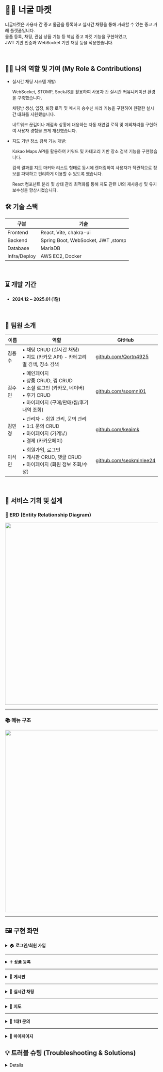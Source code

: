 # 🧑‍💻 너굴 마켓 

너굴마켓은 사용자 간 중고 물품을 등록하고 실시간 채팅을 통해 거래할 수 있는 중고 거래 플랫폼입니다.  
물품 등록, 채팅, 관심 상품 기능 등 핵심 중고 마켓 기능을 구현하였고,  
JWT 기반 인증과 WebSocket 기반 채팅 등을 적용했습니다.

<br/>

## 🙋‍♂️ 나의 역할 및 기여 (My Role & Contributions)

 <ul>
<li>실시간 채팅 시스템 개발:

WebSocket, STOMP, SockJS를 활용하여 사용자 간 실시간 커뮤니케이션 환경을 구축했습니다.

채팅방 생성, 입장, 퇴장 로직 및 메시지 송수신 처리 기능을 구현하여 원활한 실시간 대화를 지원했습니다.

네트워크 끊김이나 재접속 상황에 대응하는 자동 재연결 로직 및 예외처리를 구현하여 사용자 경험을 크게 개선했습니다. </li>

<li>지도 기반 장소 검색 기능 개발:

Kakao Maps API를 활용하여 키워드 및 카테고리 기반 장소 검색 기능을 구현했습니다.

검색 결과를 지도 마커와 리스트 형태로 동시에 렌더링하여 사용자가 직관적으로 정보를 파악하고 편리하게 이용할 수 있도록 했습니다.

React 컴포넌트 분리 및 상태 관리 최적화를 통해 지도 관련 UI의 재사용성 및 유지보수성을 향상시켰습니다.</li>
</ul>

## 🛠 기술 스택

| 구분         | 기술 |
|--------------|------|
| Frontend     | React, Vite, chakra-ui |
| Backend      | Spring Boot, WebSocket, JWT ,stomp |
| Database     | MariaDB |
| Infra/Deploy | AWS EC2, Docker|

<br/>

## ⌛ 개발 기간

- **2024.12 ~ 2025.01 (1달)**

<br/>

## 👥 팀원 소개

| 이름   | 역할 | GitHub |
|--------|------|--------|
| 김용수 | • 채팅 CRUD (실시간 채팅)<br>• 지도 (카카오 API) - 카테고리별 검색, 장소 검색 | [github.com/Qortn4925](https://github.com/Qortn4925) |
| 김수민 | • 메인페이지<br>• 상품 CRUD, 찜 CRUD<br>• 소셜 로그인 (카카오, 네이버)<br>• 후기 CRUD<br>• 마이페이지 (구매/판매/찜/후기 내역 조회) | [github.com/soomni01](https://github.com/soomni01) |
| 김민경 | • 관리자 - 회원 관리, 문의 관리<br>• 1:1 문의 CRUD<br>• 마이페이지 (가계부)<br>• 결제 (카카오페이) | [github.com/keaimk](https://github.com/keaimk) |
| 이석민 | • 회원가입, 로그인<br>• 게시판 CRUD, 댓글 CRUD<br>• 마이페이지 (회원 정보 조회/수정) | [github.com/seokminlee24](https://github.com/seokminlee24) |

<br/>

## 🧩 서비스 기획 및 설계

### 📌 ERD (Entity Relationship Diagram)

<p align="center">
  <img src="https://github.com/user-attachments/assets/1a8394b3-ac06-4531-ac04-b3cce38c9ba5" width="600"/>
</p>

---

### 📚 메뉴 구조

<p align="center">
  <img src="https://github.com/user-attachments/assets/e4f51ee8-1e7d-46ba-b82f-2dfc4a40b917" width="600"/>
</p>

---

## 🖼️ 구현 화면

<details>
<summary>🏠 <strong>로그인/회원 가입</strong></summary>

<p align="center">
  <img src="https://github.com/user-attachments/assets/f7f793b7-7627-4ae0-a6ed-16df6d98347b" width="600"/>
  <img src="https://github.com/user-attachments/assets/4da2caf8-8f6f-4a57-9804-b8110a82e756" width="600"/>
</p>

</details>

---

<details>
<summary>➕ <strong>상품 등록</strong></summary>

<p align="center">
  <img src="https://github.com/user-attachments/assets/21718913-400c-4bfa-b202-834a01ef8736" width="600"/>
  <img src="https://github.com/user-attachments/assets/9a8d59ed-043e-490e-ad7e-512c05de13df" width="600"/>
  <img src="https://github.com/user-attachments/assets/e94dccdd-a9b5-41b4-b3c3-f3e8eadeabe1" width="600"/>
  <img src="https://your-image-url.com/register.gif" width="600"/>
</p>

</details>

---

<details>
<summary>📝 <strong>게시판</strong></summary>

<p align="center">
  <img src="https://github.com/user-attachments/assets/27be9173-7e3c-420d-8672-41ac263c6278" width="600"/>
  <img src="https://github.com/user-attachments/assets/10f63eb8-634a-4a0d-92e8-510f10213f7f" width="600"/>
</p>

</details>

---

<details>
<summary>💬 <strong>실시간 채팅</strong></summary>

<p align="center">
  <img src="https://github.com/user-attachments/assets/b22d80ed-d6ca-47ec-8319-5e64e93d6aca" width="600"/>
  <img src="https://github.com/user-attachments/assets/185146cf-9b42-4287-8bec-d1d4b8903a40" width="600"/>
  <img src="https://github.com/user-attachments/assets/51c58c58-6dcd-4a92-b6b3-7375556282d6" width="600"/>
  <img src="https://github.com/user-attachments/assets/3ce3e3ea-7420-4aec-9a31-1e2308aa3c75" width="600"/>
  <img src="https://github.com/user-attachments/assets/e2640909-7f2a-4ba6-a5c2-fb22b252c0c7" width="600"/>
</p>

</details>

---
<details>
<summary>💬 <strong>지도</strong></summary>

<p align="center">

![리스트 혹은, 마커 클릭시](https://github.com/user-attachments/assets/a555f665-e6c1-433c-9cfc-e9fd6d065bb6)

![카테고리 클릭시](https://github.com/user-attachments/assets/15c5f7a9-5b73-41e3-9915-33a3255d2504)

![카테고리 상세](https://github.com/user-attachments/assets/ba1594b8-9bff-49f4-94e5-e4e428a9968c)

</p>

</details>

---

<details>
<summary>📩 <strong>1대1 문의</strong></summary>

<p align="center">
  <img src="https://github.com/user-attachments/assets/467ddd3a-b274-4689-95d0-f37b4bf6e3ac" width="600"/>
  <img src="https://github.com/user-attachments/assets/ca77a3f7-f32d-4053-b096-f2e46b4c584a" width="600"/>
</p>

</details>

---

<details>
<summary>👤 <strong>마이페이지</strong></summary>

- 내가 등록한 상품, 찜한 상품, 채팅 내역 등을 확인할 수 있는 개인 페이지입니다.  
- 회원 정보 수정 및 탈퇴 기능도 포함되어 있습니다.
<p align="center">
  <img src="https://github.com/user-attachments/assets/8d9152c8-d015-4ad5-892a-5b7f7b411ec9" width="600"/><br/>
  <img src="https://github.com/user-attachments/assets/cc921748-39f4-4fe8-ad7f-96a3215040c2" width="600"/><br/>
  <img src="https://github.com/user-attachments/assets/73369335-8324-449d-beb4-e1d43637febe" width="600"/><br/>
  <img src="https://github.com/user-attachments/assets/bcbd77bc-7bd4-4988-9feb-a4da6648e77d" width="600"/><br/>
  <img src="https://github.com/user-attachments/assets/a7a5c8f0-07f1-418c-b3fb-f57f9c548982" width="600"/><br/>
  <img src="https://github.com/user-attachments/assets/419b4303-fe1d-4f5f-b1d5-504f9ec7b89a" width="600"/><br/>
  <img src="https://github.com/user-attachments/assets/322abc7b-8e4d-490a-ac45-ee09d2ad3251" width="600"/>
</p>
</details>


## 💡 트러블 슈팅 (Troubleshooting & Solutions)
<details>
문제 발생:
이 프로젝트는 저에게 **실시간 통신(WebSocket, STOMP)**과 외부 지도 API 연동(Kakao Maps API) 모두 첫 경험이었습니다. 특히 생소한 STOMP 프로토콜을 이용한 서버-클라이언트 통신 설정과, npm kakao 라이브러리의 기능 제약으로 React 환경에서 JSX 내부에 일반 JavaScript 코드를 직접 사용하며 불필요한 리렌더링 문제가 발생하는 등, 예상치 못한 기술적 난관에 부딪혔습니다.

해결 과정:
이러한 문제들을 해결하기 위해 개발 문서를 끊임없이 참고하고 적용하는 방식으로 접근했습니다. STOMP 통신 안정화를 위해서는 관련 공식 문서와 예제 코드를 분석하며 서버 및 클라이언트 설정을 최적화했고, 네트워크 끊김 시 자동 재연결 로직을 구현하여 사용자 경험을 개선했습니다.
Kakao Maps API의 리렌더링 문제는 React의 useEffect와 useRef 훅을 활용하여 해결했습니다. 지도 인스턴스를 컴포넌트 생명 주기와 독립적으로 관리하고, 필요한 시점에만 렌더링되도록 최적화하여 성능을 확보했습니다. 이 과정에서 React의 렌더링  기법에 대한 이해를 높였습니다.

배운 점:

 문제 해결 능력: 처음 접하는 기술인 STOMP와 Kakao Maps API를 개발 문서만으로 학습하고 실제 프로젝트에 적용하며 문제점들을 해결해 나가는 과정을 통해 주도적인 문제 해결 역량을  강화할 수 있었습니다.

기술 문서 활용 능력: 생소한 기술 스택을 마주했을 때, 공식 개발 문서를 분석하고 적용하는 능력이 얼마나 중요한지 체감했으며, 이는 새로운 기술 습득의 중요한 자산이 되었습니다.

React 최적화: React 환경에서 외부 라이브러리 연동 시 발생할 수 있는 렌더링 성능 이슈를 직접 겪고 해결하며, 컴포넌트 최적화 기법에 대한 실질적인 경험과 이해를 쌓았습니다.

</details>


